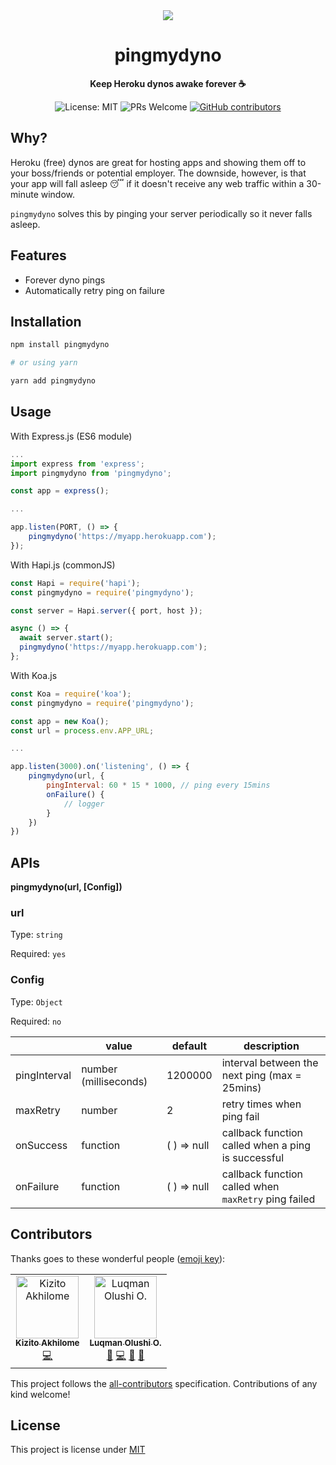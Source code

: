 <div align="center">
	<img src="img/sleeping-dyno.gif">
	<h1 style="font-weight:bold;">pingmydyno</h1>
	<p>
		<b>Keep Heroku dynos awake forever ☕️</b>
	</p>
    <p>
    <img alt="License: MIT" src="https://img.shields.io/badge/License-MIT-yellow.svg">
    <img alt="PRs Welcome" src="https://img.shields.io/badge/PRs-welcome-brightgreen.svg">
    <a href="#contributors"><img alt="GitHub contributors" src="https://img.shields.io/github/contributors/codeshifu/pingmydyno.svg"></a>
    </p>
</div>

## Why?

Heroku (free) dynos are great for hosting apps and showing them off to
your boss/friends or potential employer. The downside, however, is that your app
will fall asleep 😴 if it doesn't receive any web traffic within a 30-minute
window.

`pingmydyno` solves this by pinging your server periodically so it never falls asleep.

## Features

- Forever dyno pings
- Automatically retry ping on failure

## Installation

```bash
npm install pingmydyno

# or using yarn

yarn add pingmydyno
```

## Usage

With Express.js (ES6 module)

```javascript
...
import express from 'express';
import pingmydyno from 'pingmydyno';

const app = express();

...

app.listen(PORT, () => {
    pingmydyno('https://myapp.herokuapp.com');
});

```

With Hapi.js (commonJS)

```javascript
const Hapi = require('hapi');
const pingmydyno = require('pingmydyno');

const server = Hapi.server({ port, host });

async () => {
  await server.start();
  pingmydyno('https://myapp.herokuapp.com');
};
```

With Koa.js

```javascript
const Koa = require('koa');
const pingmydyno = require('pingmydyno');

const app = new Koa();
const url = process.env.APP_URL;

...

app.listen(3000).on('listening', () => {
    pingmydyno(url, {
        pingInterval: 60 * 15 * 1000, // ping every 15mins
        onFailure() {
            // logger
        }
    })
})
```

## APIs

**pingmydyno(url, [Config])**

### url

Type: `string`

Required: `yes`

### Config

Type: `Object`

Required: `no`

|              | value                 | default     | description                                          |
| ------------ | --------------------- | ----------- | ---------------------------------------------------- |
| pingInterval | number (milliseconds) | 1200000     | interval between the next ping (max = 25mins)        |
| maxRetry     | number                | 2           | retry times when ping fail                           |
| onSuccess    | function              | ( ) => null | callback function called when a ping is successful   |
| onFailure    | function              | ( ) => null | callback function called when `maxRetry` ping failed |

## Contributors

Thanks goes to these wonderful people ([emoji key](https://allcontributors.org/docs/en/emoji-key)):

<!-- ALL-CONTRIBUTORS-LIST:START - Do not remove or modify this section -->
<!-- prettier-ignore -->
<table><tr><td align="center"><a href="https://akhilo.me"><img src="https://avatars2.githubusercontent.com/u/15332525?v=4" width="100px;" alt="Kizito Akhilome"/><br /><sub><b>Kizito Akhilome</b></sub></a><br /><a href="https://github.com/codeshifu/pingmydyno/commits?author=akhilome" title="Code">💻</a></td><td align="center"><a href="https://twitter.com/codeshifu"><img src="https://avatars0.githubusercontent.com/u/5154605?v=4" width="100px;" alt="Luqman Olushi O."/><br /><sub><b>Luqman Olushi O.</b></sub></a><br /><a href="https://github.com/codeshifu/pingmydyno/issues?q=author%3Acodeshifu" title="Bug reports">🐛</a> <a href="https://github.com/codeshifu/pingmydyno/commits?author=codeshifu" title="Code">💻</a> <a href="https://github.com/codeshifu/pingmydyno/commits?author=codeshifu" title="Documentation">📖</a> <a href="#maintenance-codeshifu" title="Maintenance">🚧</a></td></tr></table>
<!-- ALL-CONTRIBUTORS-LIST:END -->

This project follows the
[all-contributors](https://github.com/all-contributors/all-contributors)
specification. Contributions of any kind welcome!

## License

This project is license under
[MIT](https://github.com/codeshifu/pingmydyno/blob/master/LICENSE)
